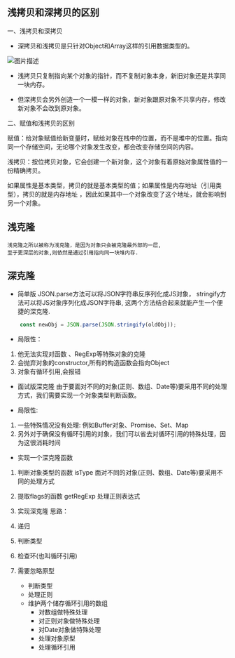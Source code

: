 ## 浅拷贝和深拷贝的区别

一、浅拷贝和深拷贝

- 深拷贝和浅拷贝是只针对Object和Array这样的引用数据类型的。

![图片描述](https://segmentfault.com/img/bVbrl56?w=310&h=227)

- 浅拷贝只复制指向某个对象的指针，而不复制对象本身，新旧对象还是共享同一块内存。

- 但深拷贝会另外创造一个一模一样的对象，新对象跟原对象不共享内存，修改新对象不会改到原对象。

二、赋值和浅拷贝的区别

赋值：给对象赋值给新变量时，赋给对象在栈中的位置，而不是堆中的位置。指向同一个存储空间，无论哪个对象发生改变，都会改变存储空间的内容。

浅拷贝：按位拷贝对象，它会创建一个新对象，这个对象有着原始对象属性值的一份精确拷贝。

如果属性是基本类型，拷贝的就是基本类型的值；如果属性是内存地址（引用类型），拷贝的就是内存地址 ，因此如果其中一个对象改变了这个地址，就会影响到另一个对象。

## 浅克隆

    浅克隆之所以被称为浅克隆，是因为对象只会被克隆最外部的一层,
    至于更深层的对象,则依然是通过引用指向同一块堆内存.

## 深克隆
- 简单版
    JSON.parse方法可以将JSON字符串反序列化成JS对象，
    stringify方法可以将JS对象序列化成JSON字符串,
    这两个方法结合起来就能产生一个便捷的深克隆.
```js
    const newObj = JSON.parse(JSON.stringify(oldObj));
```
- 局限性：
1. 他无法实现对函数 、RegExp等特殊对象的克隆
2. 会抛弃对象的constructor,所有的构造函数会指向Object
3. 对象有循环引用,会报错

- 面试版深克隆
由于要面对不同的对象(正则、数组、Date等)要采用不同的处理方式，我们需要实现一个对象类型判断函数。

- 局限性:
1. 一些特殊情况没有处理: 例如Buffer对象、Promise、Set、Map
2. 另外对于确保没有循环引用的对象，我们可以省去对循环引用的特殊处理，因为这很消耗时间

- 实现一个深克隆函数
1. 判断对象类型的函数  isType
    面对不同的对象(正则、数组、Date等)要采用不同的处理方式
2. 提取flags的函数  getRegExp 处理正则表达式
3. 实现深克隆
思路：
1. 递归
2. 判断类型
3. 检查环(也叫循环引用)
4. 需要忽略原型

    - 判断类型
    - 处理正则
    - 维护两个储存循环引用的数组
        - 对数组做特殊处理
        - 对正则对象做特殊处理
        - 对Date对象做特殊处理
        - 处理对象原型
        - 处理循环引用